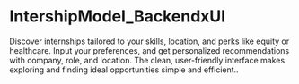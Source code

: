 # IntershipModel_BackendxUI
Discover internships tailored to your skills, location, and perks like equity or healthcare. Input your preferences, and get personalized recommendations with company, role, and location. The clean, user-friendly interface makes exploring and finding ideal opportunities simple and efficient..
